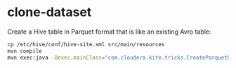 clone-dataset
===========

Create a Hive table in Parquet format that is like an existing Avro table:
```bash
cp /etc/hive/conf/hive-site.xml src/main/resources
mvn compile
mvn exec:java -Dexec.mainClass="com.cloudera.kite.tricks.CreateParquetDatasetLike" -Dexec.arguments="dataset:hive:avrotable,dataset:hive:parquettable" -Dexec.classpathScope=compile
```
